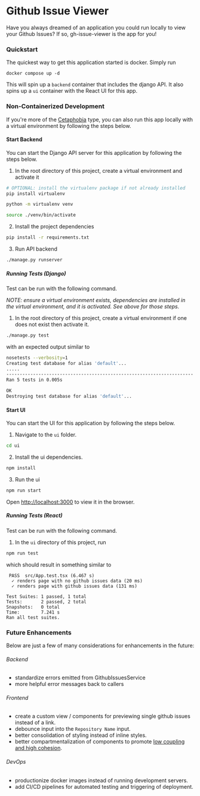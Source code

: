 # Github Issue Viewer

Have you always dreamed of an application you could run locally to view your Github Issues? If so, gh-issue-viewer is the app for you! 

### Quickstart

The quickest way to get this application started is docker. Simply run
```shell
docker compose up -d 
```

This will spin up a `backend` container that includes the django API. It also spins up a `ui` container with 
the React UI for this app. 

### Non-Containerized Development

If you're more of the [Cetaphobia](https://www.fearof.net/fear-of-whales-phobia-cetaphobia/#:~:text=Hundreds%20of%20thousands%20of%20people,the%20Greek%20God%20of%20fear.) type, you can also run this app locally with a virtual environment by following the steps below. 

#### Start Backend

You can start the Django API server for this application by following the steps below. 

1. In the root directory of this project, create a virtual environment and activate it
```sh
# OPTIONAL: install the virtualenv package if not already installed
pip install virtualenv 

python -m virtualenv venv 

source ./venv/bin/activate
```
2. Install the project dependencies
```sh
pip install -r requirements.txt
```
3. Run API backend
```sh
./manage.py runserver
```

##### Running Tests (Django)

Test can be run with the following command.

_NOTE: ensure a virtual environment exists, dependencies are installed in the virtual environment, and it is activated. See above for those steps._

1. In the root directory of this project, create a virtual environment if one does not exist then activate it.
```sh
./manage.py test
```
with an expected output similar to 
```sh
nosetests --verbosity=1
Creating test database for alias 'default'...
.....
----------------------------------------------------------------------
Ran 5 tests in 0.005s

OK
Destroying test database for alias 'default'...
```

#### Start UI

You can start the UI for this application by following the steps below. 

1. Navigate to the `ui` folder. 
```sh
cd ui
```
2. Install the ui dependencies.
```sh
npm install
```
3. Run the ui
```sh
npm run start
```

Open [http://localhost:3000](http://localhost:3000) to view it in the browser.

##### Running Tests (React)

Test can be run with the following command.

1. In the `ui` directory of this project, run
```sh
npm run test
```
which should result in something similar to 
```shell
 PASS  src/App.test.tsx (6.467 s)
  ✓ renders page with no github issues data (20 ms)
  ✓ renders page with github issues data (131 ms)

Test Suites: 1 passed, 1 total
Tests:       2 passed, 2 total
Snapshots:   0 total
Time:        7.241 s
Ran all test suites.
```

### Future Enhancements

Below are just a few of many considerations for enhancements in the future:

###### Backend

- standardize errors emitted from GithubIssuesService
- more helpful error messages back to callers

###### Frontend

- create a custom view / components for previewing single github issues instead of a link.
- debounce input into the `Repository Name` input. 
- better consolidation of styling instead of inline styles. 
- better compartmentalization of components to promote [low coupling and high cohesion](https://enterprisecraftsmanship.com/posts/cohesion-coupling-difference/#:~:text=In%20essence%2C%20high%20cohesion%20means,base%20as%20much%20as%20possible.). 

###### DevOps

- productionize docker images instead of running development servers.
- add CI/CD pipelines for automated testing and triggering of deployment.

